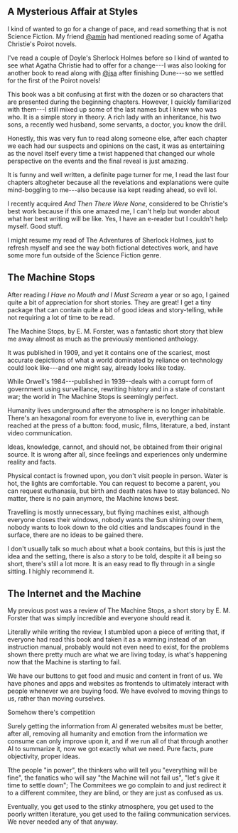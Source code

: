 
## A Mysterious Affair at Styles

I kind of wanted to go for a change of pace, and read something that is not Science Fiction. My friend [@amin](https://alpha.polymaths.social) had mentioned reading some of Agatha Christie's Poirot novels.

I've read a couple of Doyle's Sherlock Holmes before so I kind of wanted to see what Agatha Christie had to offer for a change---I was also looking for another book to read along with [@isa](https://citrus.farm/@isa) after finishing Dune---so we settled for the first of the Poirot novels!

This book was a bit confusing at first with the dozen or so characters that are presented during the beginning chapters. However, I quickly familiarized with them---I still mixed up some of the last names but I knew who was who. It is a simple story in theory. A rich lady with an inheritance, his two sons, a recently wed husband, some servants, a doctor, you know the drill.

Honestly, this was very fun to read along someone else, after each chapter we each had our suspects and opinions on the cast, it was as entertaining as the novel itself every time a twist happened that changed our whole perspective on the events and the final reveal is just amazing.

It is funny and well written, a definite page turner for me, I read the last four chapters altogheter because all the revelations and explanations were quite mind-boggling to me---also because isa kept reading ahead, so evil lol.

I recently acquired _And Then There Were None_, considered to be Christie's best work because if this one amazed me, I can't help but wonder about what her best writing will be like. Yes, I have an e-reader but I couldn't help myself. Good stuff.

I might resume my read of The Adventures of Sherlock Holmes, just to refresh myself and see the way both fictional detectives work, and have some more fun outside of the Science Fiction genre.


## The Machine Stops

After reading _I Have no Mouth and I Must Scream_ a year or so ago, I gained quite a bit of appreciation for short stories. They are great! I get a tiny package that can contain quite a bit of good ideas and story-telling, while not requiring a lot of time to be read.

The Machine Stops, by E. M. Forster, was a fantastic short story that blew me away almost as much as the previously mentioned anthology.

It was published in 1909, and yet it contains one of the scariest, most accurate depictions of what a world dominated by reliance on technology could look like---and one might say, already looks like today.

While Orwell's 1984---published in 1939--deals with a corrupt form of government using surveillance, rewriting history and in a state of constant war; the world in The Machine Stops is seemingly perfect.

Humanity lives underground after the atmosphere is no longer inhabitable. There's an hexagonal room for everyone to live in, everything can be reached at the press of a button: food, music, films, literature, a bed, instant video communication.

Ideas, knowledge, cannot, and should not, be obtained from their original source. It is wrong after all, since feelings and experiences only undermine reality and facts.

Physical contact is frowned upon, you don't visit people in person. Water is hot, the lights are comfortable. You can request to become a parent, you can request euthanasia, but birth and death rates have to stay balanced. No matter, there is no pain anymore, the Machine knows best.

Travelling is mostly unnecessary, but flying machines exist, although everyone closes their windows, nobody wants the Sun shining over them, nobody wants to look down to the old cities and landscapes found in the surface, there are no ideas to be gained there.

I don't usually talk so much about what a book contains, but this is just the idea and the setting, there is also a story to be told, despite it all being so short, there's still a lot more. It is an easy read to fly through in a single sitting. I highly recommend it.


## The Internet and the Machine

My previous post was a review of The Machine Stops, a short story by E. M. Forster that was simply incredible and everyone should read it.

Literally while writing the review, I stumbled upon a piece of writing that, if everyone had read this book and taken it as a warning instead of an instruction manual, probably would not even need to exist, for the problems shown there pretty much are what we are living today, is what's happening now that the Machine is starting to fail.

We have our buttons to get food and music and content in front of us. We have phones and apps and websites as frontends to ultimately interact with people whenever we are buying food. We have evolved to moving things to us, rather than moving ourselves.

Somehow there's competition

Surely getting the information from AI generated websites must be better, after all, removing all humanity and emotion from the information we consume can only improve upon it, and if we run all of that through another AI to summarize it, now we got exactly what we need. Pure facts, pure objectivity, proper ideas.

Tthe people "in power", the thinkers who will tell you "everything will be fine", the fanatics who will say "the Machine will not fail us", "let's give it time to settle down"; The Commitees we go complain to and just redirect it to a different commitee, they are blind, or they are just as confused as us.

Eventually, you get used to the stinky atmosphere, you get used to the poorly written literature, you get used to the failing communication services. We never needed any of that anyway.
